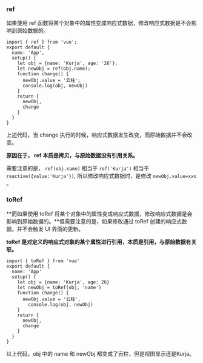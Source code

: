 ### ref

如果使用 ref 函数将某个对象中的属性变成响应式数据，修改响应式数据是不会影响到原始数据的。

```tsx
import { ref } from 'vue';
export default {
  name: 'App',
  setup() {
    let obj = {name: 'Kurja', age: '26'};
    let newObj = ref(obj.name);
    function change() {
      newObj.value = '云柱';
      console.log(obj, newObj)
    }
    return {
      newObj,
      change
    }
  }
}
```

上述代码，当 change 执行的时候，响应式数据发生改变，而原始数据并不会改变。

**原因在于， ref 本质是拷贝，与原始数据没有引用关系。**

需要注意的是， `ref(obj.name)` 相当于 `ref('Kurja')` 相当于 `reactive({value:'Kurja'})`, 所以修改响应式数据时，是修改 `newObj.value=xxx` 。

### toRef

**而如果使用 toRef 将某个对象中的属性变成响应式数据，修改响应式数据是会影响到原始数据的。**但需要注意的是，如果修改通过 toRef 创建的响应式数据，并不会触发 UI 界面的更新。

**toRef 是对定义的响应式对象的某个属性进行引用，本质是引用，与原始数据有关联。**

```tsx
import { toRef } from 'vue'
export default {
  name: 'App'
  setup() {
    let obj = {name: 'Kurja', age: 26}
    let newObj = toRef(obj, 'name')
    function change() {
      newObj.value = '云柱',
     	console.log(obj, newObj)
    }
    return {
      newObj,
      change
    }
  }
}
```

以上代码，obj 中的 name 和 newObj 都变成了云柱，但是视图显示还是Kurja。

